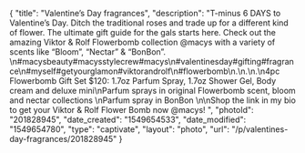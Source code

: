 {
    "title": "Valentine’s Day fragrances",
    "description": "T-minus 6 DAYS to Valentine’s Day. Ditch the traditional roses and trade up for a different kind of flower. The ultimate gift guide for the gals starts here. Check out the amazing Viktor & Rolf Flowerbomb collection @macys with a variety of scents like “Bloom”, “Nectar” & “BonBon”. \n#macysbeauty#macysstylecrew#macys\n#valentinesday#gifting#fragrance\n#myself#getyourglamon#viktorandrolf\n#flowerbomb\n.\n.\n.\n4pc Flowerbomb Gift Set $120: 1.7oz Parfum Spray, 1.7oz Shower Gel, Body cream and deluxe mini\nParfum sprays in original Flowerbomb scent, bloom and nectar collections \nParfum spray in BonBon \n\nShop the link in my bio to get your Viktor & Rolf Flower Bomb now @macys! ",
    "photoId": "201828945",
    "date_created": "1549654533",
    "date_modified": "1549654780",
    "type": "captivate",
    "layout": "photo",
    "url": "\/p\/valentines-day-fragrances\/201828945"
}